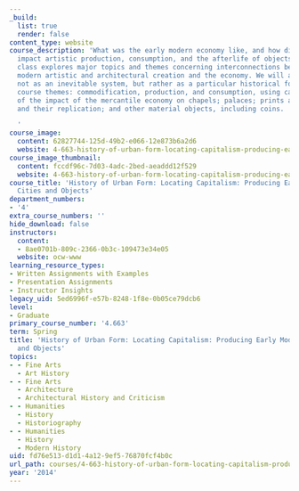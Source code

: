 ```yaml
---
_build:
  list: true
  render: false
content_type: website
course_description: 'What was the early modern economy like, and how did monetization
  impact artistic production, consumption, and the afterlife of objects? This seminar-format
  class explores major topics and themes concerning interconnections between early
  modern artistic and architectural creation and the economy. We will approach capitalism
  not as an inevitable system, but rather as a particular historical formation. Core
  course themes: commodification, production, and consumption, using case studies
  of the impact of the mercantile economy on chapels; palaces; prints and paintings,
  and their replication; and other material objects, including coins.

  '
course_image:
  content: 62827744-125d-49b2-e066-12e873b6a2d6
  website: 4-663-history-of-urban-form-locating-capitalism-producing-early-modern-cities-and-objects-spring-2014
course_image_thumbnail:
  content: fccdf96c-7d03-4adc-2bed-aeaddd12f529
  website: 4-663-history-of-urban-form-locating-capitalism-producing-early-modern-cities-and-objects-spring-2014
course_title: 'History of Urban Form: Locating Capitalism: Producing Early Modern
  Cities and Objects'
department_numbers:
- '4'
extra_course_numbers: ''
hide_download: false
instructors:
  content:
  - 8ae0701b-809c-2366-0b3c-109473e34e05
  website: ocw-www
learning_resource_types:
- Written Assignments with Examples
- Presentation Assignments
- Instructor Insights
legacy_uid: 5ed6996f-e57b-8248-1f8e-0b05ce79dcb6
level:
- Graduate
primary_course_number: '4.663'
term: Spring
title: 'History of Urban Form: Locating Capitalism: Producing Early Modern Cities
  and Objects'
topics:
- - Fine Arts
  - Art History
- - Fine Arts
  - Architecture
  - Architectural History and Criticism
- - Humanities
  - History
  - Historiography
- - Humanities
  - History
  - Modern History
uid: fd76e513-d1d1-4a12-9ef5-76870fcf4b0c
url_path: courses/4-663-history-of-urban-form-locating-capitalism-producing-early-modern-cities-and-objects-spring-2014
year: '2014'
---
```

